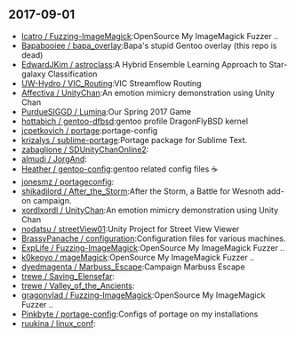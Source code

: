 ## 2017-09-01

* [lcatro / Fuzzing-ImageMagick](https://github.com/lcatro/Fuzzing-ImageMagick):OpenSource My ImageMagick Fuzzer ..
* [Bapabooiee / bapa_overlay](https://github.com/Bapabooiee/bapa_overlay):Bapa's stupid Gentoo overlay (this repo is dead)
* [EdwardJKim / astroclass](https://github.com/EdwardJKim/astroclass):A Hybrid Ensemble Learning Approach to Star-galaxy Classification
* [UW-Hydro / VIC_Routing](https://github.com/UW-Hydro/VIC_Routing):VIC Streamflow Routing
* [Affectiva / UnityChan](https://github.com/Affectiva/UnityChan):An emotion mimicry demonstration using Unity Chan
* [PurdueSIGGD / Lumina](https://github.com/PurdueSIGGD/Lumina):Our Spring 2017 Game
* [hottabich / gentoo-dfbsd](https://github.com/hottabich/gentoo-dfbsd):gentoo profile DragonFlyBSD kernel
* [jcpetkovich / portage](https://github.com/jcpetkovich/portage):portage-config
* [krizalys / sublime-portage](https://github.com/krizalys/sublime-portage):Portage package for Sublime Text.
* [zabaglione / SDUnityChanOnline2](https://github.com/zabaglione/SDUnityChanOnline2):
* [almudi / JorgAnd](https://github.com/almudi/JorgAnd):
* [Heather / gentoo-config](https://github.com/Heather/gentoo-config):gentoo related config files ☕
* [jonesmz / portageconfig](https://github.com/jonesmz/portageconfig):
* [shikadilord / After_the_Storm](https://github.com/shikadilord/After_the_Storm):After the Storm, a Battle for Wesnoth add-on campaign.
* [xordlxordl / UnityChan](https://github.com/xordlxordl/UnityChan):An emotion mimicry demonstration using Unity Chan
* [nodatsu / streetView01](https://github.com/nodatsu/streetView01):Unity Project for Street View Viewer
* [BrassyPanache / configuration](https://github.com/BrassyPanache/configuration):Configuration files for various machines.
* [ExpLife / Fuzzing-ImageMagick](https://github.com/ExpLife/Fuzzing-ImageMagick):OpenSource My ImageMagick Fuzzer ..
* [k0keoyo / mageMagick](https://github.com/k0keoyo/mageMagick):OpenSource My ImageMagick Fuzzer ..
* [dyedmagenta / Marbuss_Escape](https://github.com/dyedmagenta/Marbuss_Escape):Campaign Marbuss Escape
* [trewe / Saving_Elensefar](https://github.com/trewe/Saving_Elensefar):
* [trewe / Valley_of_the_Ancients](https://github.com/trewe/Valley_of_the_Ancients):
* [gragonvlad / Fuzzing-ImageMagick](https://github.com/gragonvlad/Fuzzing-ImageMagick):OpenSource My ImageMagick Fuzzer ..
* [Pinkbyte / portage-config](https://github.com/Pinkbyte/portage-config):Configs of portage on my installations
* [ruukina / linux_conf](https://github.com/ruukina/linux_conf):
